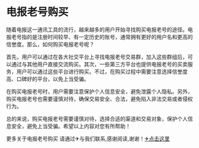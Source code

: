 # 电报老号购买

随着电报这一通讯工具的流行，越来越多的用户开始寻找购买电报老号的途径。电报老号指的是注册时间较早、有一定历史的账号，通常拥有更好的用户名和更高的信誉度。那么，如何购买电报老号呢？

首先，用户可以通过在各大社交平台上寻找电报老号交易群，加入这些群组后，可以通过与其他用户直接交流购买。其次，一些第三方平台也提供电报老号的买卖服务，用户可以通过这些平台进行购买。不过，在购买过程中需要注意选择信誉度高、口碑好的平台，以免上当受骗。

在购买电报老号时，用户需要注意保护个人信息安全，避免泄露个人隐私。另外，购买电报老号也需要谨慎对待，确保交易安全、合法，避免陷入非法交易或者侵权行为。

总的来说，购买电报老号需要谨慎对待，选择合适的渠道和交易对象，保护个人信息安全，避免上当受骗。希望以上内容对您有所帮助！

更多关于电报老号购买 请通过✈与我们联系,感谢阅读,谢谢！[✈点击这里](https://t.me/lm66bot)